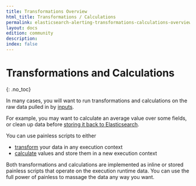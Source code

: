 ```yaml
---
title: Transformations Overview
html_title: Transformations / Calculations
permalink: elasticsearch-alerting-transformations-calculations-overview
layout: docs
edition: community
description:
index: false
---
```

<!--- Copyright 2022 floragunn GmbH -->

# Transformations and Calculations
{: .no_toc}

In many cases, you will want to run transformations and calculations on the raw data pulled in by [inputs](elasticsearch-alerting-inputs-overview).

For example, you may want to calculate an average value over some fields, or clean up data before [storing it back to Elasticsearch](actions_index.md).

You can use painless scripts to either

* [transform](transformations_transformations.md) your data in any execution context
* [calculate](transformations_calculations.md) values and store them in a new execution context

Both transformations and calculations are implemented as inline or stored painless scripts that operate on the execution runtime data. You can use the full power of painless to massage the data any way you want.